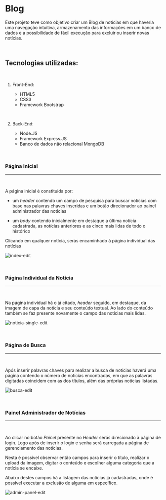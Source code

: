 # Blog

Este projeto teve como objetivo criar um Blog de notícias em que haveria uma navegação intuitiva, armazenamento das informações em um banco de dados e a possibilidade de fácil execução para excluir ou inserir novas notícias. 

<br>

## Tecnologias utilizadas:

<br>

1. Front-End:

    - HTML5
    - CSS3
    - Framework Bootstrap

<br>

2. Back-End:

    - Node.JS
    - Framework Express.JS
    - Banco de dados não relacional MongoDB       

<br>

### Página Inicial
---

<br>

A página inicial é constituida por:

- um _header_ contendo um campo de pesquisa para buscar notícias com base nas palavras chaves inseridas e um botão direcionador ao painel administrador das notícias

- um _body_ contendo inicialmente em destaque a última notícia cadastrada, as notícias anteriores e as cinco mais lidas de todo o histórico  

Clicando em qualquer notícia, serás encaminhado à página individual das notícias   

![index-edit](https://user-images.githubusercontent.com/80423723/214064219-b0c686ab-8a26-4407-b138-2d77d31a4a60.gif)

<br>

### Página Individual da Notícia
---

<br>

Na página individual há o já citado, _header_ seguido, em destaque, da imagem de capa da notícia e seu conteúdo textual. Ao lado do conteúdo também se faz presente novamente o campo das notícias mais lidas.

![noticia-single-edit](https://user-images.githubusercontent.com/80423723/214064465-2d2ca413-77e9-4476-bf25-26e1628c540c.gif)

<br>

### Página de Busca
---

<br>

Após inserir palavras chaves para realizar a busca de notícias haverá uma página contendo o número de notícias encontradas, em que as palavras digitadas coincidem com as dos títulos, além das próprias notícias listadas.

![busca-edit](https://user-images.githubusercontent.com/80423723/214064571-f8dad708-956a-4b6a-98af-990de0c1b2d4.gif)

<br>

### Painel Administrador de Notícias
---

<br>

Ao clicar no botão _Painel_ presente no _Header_ serás direcionado à página de login. Logo após de inserir o login e senha será carregada a página de gerenciamento das notícias. 

Nesta é possível observar então campos para inserir o título, realizar o upload da imagem, digitar o conteúdo e escolher alguma categoria que a notícia se encaixe.

Abaixo destes campos há a listagem das notícias já cadastradas, onde é possível executar a exclusão de alguma em específico.

![admin-panel-edit](https://user-images.githubusercontent.com/80423723/214064728-a8452920-44bb-4a27-9be3-7a2b6ff20a73.gif)
